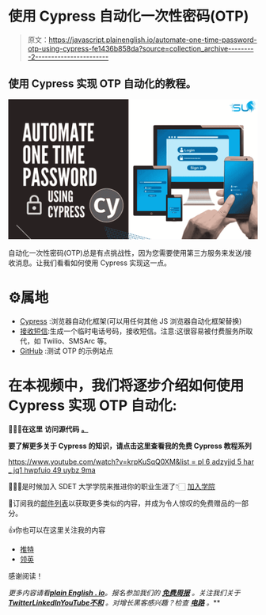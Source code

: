 # 使用 Cypress 自动化一次性密码(OTP)

> 原文：<https://javascript.plainenglish.io/automate-one-time-password-otp-using-cypress-fe1436b858da?source=collection_archive---------2----------------------->

## 使用 Cypress 实现 OTP 自动化的教程。

![](img/ca663454c18f53856ddb55444843178b.png)

自动化一次性密码(OTP)总是有点挑战性，因为您需要使用第三方服务来发送/接收消息。让我们看看如何使用 Cypress 实现这一点。

# ⚙️属地

*   [Cypress](https://cypress.io/) :浏览器自动化框架(可以用任何其他 JS 浏览器自动化框架替换)
*   [接收短信](https://receive-smss.com/):生成一个临时电话号码，接收短信。注意:这很容易被付费服务所取代，如 Twilio、SMSArc 等。
*   [GitHub](https://github.com/) :测试 OTP 的示例站点

# 在本视频中，我们将逐步介绍如何使用 Cypress 实现 OTP 自动化:

**👩🏻‍💻在这里** **访问源代码** [**。**](https://subscribepage.io/otp-cypress)

**要了解更多关于 Cypress 的知识，请点击这里查看我的免费 Cypress 教程系列**

[https://www.youtube.com/watch?v=krpKuSqQ0XM&list = pl 6 adzyjjd 5 har _ jq1 hwpfuio 49 uybz 9ma](https://www.youtube.com/watch?v=krpKuSqQ0XM&list=PL6AdzyjjD5HAr_Jq1hwpFUIO49uyBZ9ma)

👩🏻‍💻是时候加入 SDET 大学学院来推进你的职业生涯了👇🏻
[加入学院](https://bit.ly/3Vcqv69)

📧订阅我的[邮件列表](https://automationbro.com/mailing-list)以获取更多类似的内容，并成为令人惊叹的免费赠品的一部分。

👍你也可以在这里关注我的内容

*   [推特](https://twitter.com/automationbro)
*   [领英](https://www.linkedin.com/company/automation-bro)

感谢阅读！

*更多内容请看*[***plain English . io***](https://plainenglish.io/)*。报名参加我们的* [***免费周报***](http://newsletter.plainenglish.io/) *。关注我们关于*[***Twitter***](https://twitter.com/inPlainEngHQ)[***LinkedIn***](https://www.linkedin.com/company/inplainenglish/)*[***YouTube***](https://www.youtube.com/channel/UCtipWUghju290NWcn8jhyAw)*[***不和***](https://discord.gg/GtDtUAvyhW) *。对增长黑客感兴趣？检查* [***电路***](https://circuit.ooo/) *。***